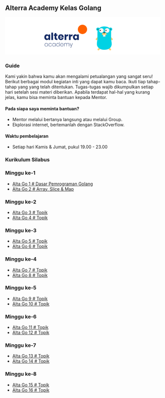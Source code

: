 ## Alterra Academy Kelas Golang

![Header](assets/banner.png)

### Guide

Kami yakin bahwa kamu akan mengalami petualangan yang sangat seru! Berikut berbagai modul kegiatan inti yang dapat kamu baca. Ikuti tiap tahap-tahap yang yang telah ditentukan. Tugas-tugas wajib dikumpulkan setiap hari setelah sesi materi diberikan. Apabila terdapat hal-hal yang kurang jelas, kamu bisa meminta bantuan kepada Mentor.

#### Pada siapa saya meminta bantuan?
- Mentor melalui bertanya langsung atau melalui Group.
- Ekplorasi internet, bertemanlah dengan StackOverflow.

#### Waktu pembelajaran
- Setiap hari Kamis & Jumat, pukul 19.00 - 23.00

### Kurikulum Silabus
### Minggu ke-1
- [Alta Go 1 # Dasar Pemrograman Golang](./src/modul-go-1.md)
- [Alta Go 2 # Array, Slice & Map](./src/modul-go-2.md)
### Minggu ke-2
- [Alta Go 3 # Topik](./src/modul-go-3.md)
- [Alta Go 4 # Topik](./src/modul-go-4.md)
### Minggu ke-3
- [Alta Go 5 # Topik](./src/modul-go-5.md)
- [Alta Go 6 # Topik](./src/modul-go-6.md)
### Minggu ke-4
- [Alta Go 7 # Topik](./src/modul-go-7.md)
- [Alta Go 8 # Topik](./src/modul-go-8.md)
### Minggu ke-5
- [Alta Go 9 # Topik](./src/modul-go-9.md)
- [Alta Go 10 # Topik](./src/modul-go-10.md)
### Minggu ke-6
- [Alta Go 11 # Topik](./src/modul-go-11.md)
- [Alta Go 12 # Topik](./src/modul-go-12.md)
### Minggu ke-7
- [Alta Go 13 # Topik](./src/modul-go-13.md)
- [Alta Go 14 # Topik](./src/modul-go-14.md)
### Minggu ke-8
- [Alta Go 15 # Topik](./src/modul-go-15.md)
- [Alta Go 16 # Topik](./src/modul-go-16.md)